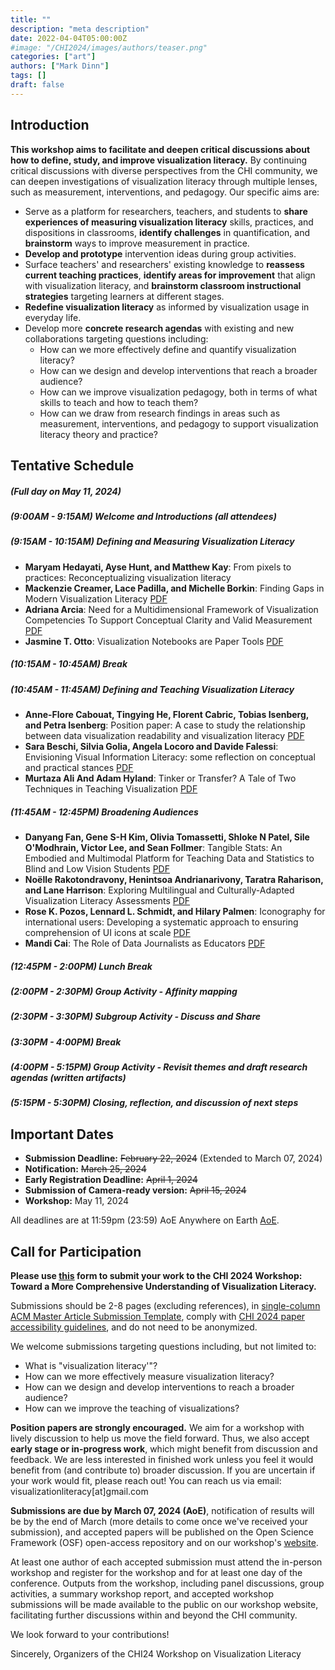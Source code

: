 ```yaml
---
title: ""
description: "meta description"
date: 2022-04-04T05:00:00Z
#image: "/CHI2024/images/authors/teaser.png"
categories: ["art"]
authors: ["Mark Dinn"]
tags: []
draft: false
---
```


[//]: # (- **When:** TBD)

[//]: # (- **Where:** Hawaiʻi Convention Center on the island of Oʻahu, Hawaiʻi, USA)

[//]: # (- **Contact:** visualizationliteracy[at]gmail.com)


## Introduction
**This workshop aims to facilitate and deepen critical discussions about how to define, study, and improve visualization literacy.** 
By continuing critical discussions with diverse perspectives from the CHI community, we can deepen investigations of visualization literacy through multiple lenses, such as measurement, interventions, and pedagogy. Our specific aims are:

- Serve as a platform for researchers, teachers, and students to **share experiences of measuring visualization literacy** skills, practices, and dispositions in classrooms, **identify challenges** in quantification, and **brainstorm** ways to improve measurement in practice.
- **Develop and prototype** intervention ideas during group activities.
- Surface teachers' and researchers' existing knowledge to **reassess current teaching practices**, **identify areas for improvement** that align with visualization literacy, and **brainstorm classroom instructional strategies** targeting learners at different stages.
- **Redefine visualization literacy** as informed by visualization usage in everyday life.
- Develop more **concrete research agendas** with existing and new collaborations targeting questions including:
  - How can we more effectively define and quantify visualization literacy?
  - How can we design and develop interventions that reach a broader audience?
  - How can we improve visualization pedagogy, both in terms of what skills to teach and how to teach them?
  - How can we draw from research findings in areas such as measurement, interventions, and pedagogy to support visualization literacy theory and practice?


## Tentative Schedule
##### (Full day on May 11, 2024)

##### (9:00AM - 9:15AM) Welcome and Introductions (all attendees)

##### (9:15AM - 10:15AM) Defining and Measuring Visualization Literacy

- **Maryam Hedayati, Ayse Hunt, and Matthew Kay**: From pixels to practices: Reconceptualizing visualization literacy
- **Mackenzie Creamer, Lace Padilla, and Michelle Borkin**: Finding Gaps in Modern Visualization Literacy [PDF](https://osf.io/preprints/osf/jy9v2)
- **Adriana Arcia**: Need for a Multidimensional Framework of Visualization Competencies To Support Conceptual Clarity and Valid Measurement [PDF](https://osf.io/preprints/osf/syjmw)
- **Jasmine T. Otto**: Visualization Notebooks are Paper Tools [PDF](https://osf.io/z2u3w)

##### (10:15AM - 10:45AM) Break

##### (10:45AM - 11:45AM) Defining and Teaching Visualization Literacy

- **Anne-Flore Cabouat, Tingying He, Florent Cabric, Tobias Isenberg, and Petra Isenberg**: Position paper: A case to study the relationship between data visualization readability and visualization literacy [PDF](https://hal.science/hal-04523790)
- **Sara Beschi, Silvia Golia, Angela Locoro and Davide Falessi**: Envisioning Visual Information Literacy: some reflection on conceptual and practical stances [PDF](https://osf.io/kbaes)
- **Murtaza Ali And Adam Hyland**: Tinker or Transfer? A Tale of Two Techniques in Teaching Visualization [PDF](https://arxiv.org/abs/2404.10967)

##### (11:45AM - 12:45PM) Broadening Audiences

- **Danyang Fan, Gene S-H Kim, Olivia Tomassetti, Shloke N Patel, Sile O'Modhrain, Victor Lee, and Sean Follmer**: Tangible Stats: An Embodied and Multimodal Platform for Teaching Data and Statistics to Blind and Low Vision Students [PDF](https://osf.io/preprints/osf/t9fk2)
- **Noëlle Rakotondravony, Henintsoa Andrianarivony, Taratra Raharison, and Lane Harrison**: Exploring Multilingual and Culturally-Adapted Visualization Literacy Assessments [PDF](https://osf.io/wp6ev)
- **Rose K. Pozos, Lennard L. Schmidt, and Hilary Palmen**: Iconography for international users: Developing a systematic approach to ensuring comprehension of UI icons at scale [PDF](https://osf.io/cb643?view_only=9e756cdf93f3417988eb101bc9fdb483)
- **Mandi Cai**: The Role of Data Journalists as Educators [PDF](https://osf.io/preprints/osf/apzs9)

##### (12:45PM - 2:00PM) Lunch Break

##### (2:00PM - 2:30PM) Group Activity - Affinity mapping

##### (2:30PM - 3:30PM) Subgroup Activity - Discuss and Share

##### (3:30PM - 4:00PM) Break

##### (4:00PM - 5:15PM) Group Activity - Revisit themes and draft research agendas (written artifacts)

##### (5:15PM - 5:30PM) Closing, reflection, and discussion of next steps


## Important Dates
- **Submission Deadline:** ~~February 22, 2024~~ (Extended to March 07, 2024)
- **Notification:** ~~March 25, 2024~~
- **Early Registration Deadline:** ~~April 1, 2024~~
- **Submission of Camera-ready version:** ~~April 15, 2024~~
- **Workshop:** May 11, 2024

All deadlines are at 11:59pm (23:59) AoE Anywhere on Earth [AoE](https://time.is/Anywhere_on_Earth).

## Call for Participation
**Please use [this](https://forms.gle/URKJaYTLZbwEGRSZA) form to submit your work to the CHI 2024 Workshop: Toward a More Comprehensive Understanding of Visualization Literacy.**

Submissions should be 2-8 pages (excluding references), in [single-column ACM Master Article Submission Template]( https://chi2024.acm.org/submission-guides/chi-publication-formats/ ), comply with [CHI 2024 paper accessibility guidelines](https://sigchi.org/resources/guides-for-authors/accessibility/), and do not need to be anonymized.

We welcome submissions targeting questions including, but not limited to:
- What is "visualization literacy'"?
- How can we more effectively measure visualization literacy?
- How can we design and develop interventions to reach a broader audience?
- How can we improve the teaching of visualizations?

**Position papers are strongly encouraged.** We aim for a workshop with lively discussion to help us move the field forward. Thus, we also accept **early stage or in-progress work**, which might benefit from discussion and feedback. We are less interested in finished work unless you feel it would benefit from (and contribute to) broader discussion. If you are uncertain if your work would fit, please reach out! You can reach us via email: visualizationliteracy[at]gmail.com

**Submissions are due by March 07, 2024 (AoE)**, notification of results will be by the end of March (more details to come once we've received your submission), and accepted papers will be published on the Open Science Framework (OSF) open-access repository and on our workshop's [website](https://visualization-literacy.github.io/CHI2024/resources/).

At least one author of each accepted submission must attend the in-person workshop and register for the workshop and for at least one day of the conference. Outputs from the workshop, including panel discussions, group activities, a summary workshop report, and accepted workshop submissions will be made available to the public on our workshop website, facilitating further discussions within and beyond the CHI community.

We look forward to your contributions!

Sincerely,
Organizers of the CHI24 Workshop on Visualization Literacy

